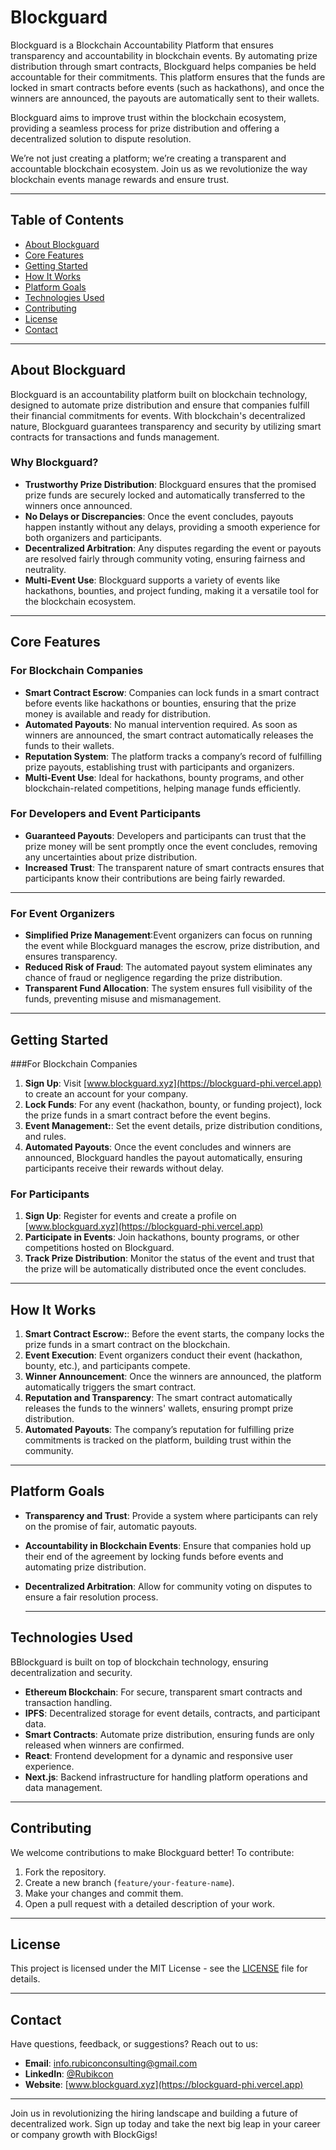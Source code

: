 # Blockguard
Blockguard is a Blockchain Accountability Platform that ensures transparency and accountability in blockchain events. By automating prize distribution through smart contracts, Blockguard helps companies be held accountable for their commitments. This platform ensures that the funds are locked in smart contracts before events (such as hackathons), and once the winners are announced, the payouts are automatically sent to their wallets.

Blockguard aims to improve trust within the blockchain ecosystem, providing a seamless process for prize distribution and offering a decentralized solution to dispute resolution.

We’re not just creating a platform; we’re creating a transparent and accountable blockchain ecosystem. Join us as we revolutionize the way blockchain events manage rewards and ensure trust.

---

## Table of Contents
- [About Blockguard](#about-blockguard)
- [Core Features](#core-features)
- [Getting Started](#getting-started)
- [How It Works](#how-it-works)
- [Platform Goals](#platform-goals)
- [Technologies Used](#technologies-used)
- [Contributing](#contributing)
- [License](#license)
- [Contact](#contact)

---

## About Blockguard
Blockguard is an accountability platform built on blockchain technology, designed to automate prize distribution and ensure that companies fulfill their financial commitments for events. With blockchain's decentralized nature, Blockguard guarantees transparency and security by utilizing smart contracts for transactions and funds management.

### Why Blockguard?
- **Trustworthy Prize Distribution**: Blockguard ensures that the promised prize funds are securely locked and automatically transferred to the winners once announced.
- **No Delays or Discrepancies**: Once the event concludes, payouts happen instantly without any delays, providing a smooth experience for both organizers and participants.
- **Decentralized Arbitration**: Any disputes regarding the event or payouts are resolved fairly through community voting, ensuring fairness and neutrality.
- **Multi-Event Use**: Blockguard supports a variety of events like hackathons, bounties, and project funding, making it a versatile tool for the blockchain ecosystem.

---

## Core Features

### For Blockchain Companies
- **Smart Contract Escrow**: Companies can lock funds in a smart contract before events like hackathons or bounties, ensuring that the prize money is available and ready for distribution.
- **Automated Payouts**: No manual intervention required. As soon as winners are announced, the smart contract automatically releases the funds to their wallets.
- **Reputation System**: The platform tracks a company’s record of fulfilling prize payouts, establishing trust with participants and organizers.
- **Multi-Event Use**:  Ideal for hackathons, bounty programs, and other blockchain-related competitions, helping manage funds efficiently.

### For Developers and Event Participants
- **Guaranteed Payouts**: Developers and participants can trust that the prize money will be sent promptly once the event concludes, removing any uncertainties about prize distribution.
- **Increased Trust**: The transparent nature of smart contracts ensures that participants know their contributions are being fairly rewarded.

---

### For Event Organizers
- **Simplified Prize Management**:Event organizers can focus on running the event while Blockguard manages the escrow, prize distribution, and ensures transparency.
- **Reduced Risk of Fraud**: The automated payout system eliminates any chance of fraud or negligence regarding the prize distribution.
- **Transparent Fund Allocation**: The system ensures full visibility of the funds, preventing misuse and mismanagement.

---

## Getting Started

###For Blockchain Companies
1. **Sign Up**: Visit  [www.blockguard.xyz](https://blockguard-phi.vercel.app) to create an account for your company.
2. **Lock Funds**: For any event (hackathon, bounty, or funding project), lock the prize funds in a smart contract before the event begins.
3. **Event Management:**: Set the event details, prize distribution conditions, and rules.
4. **Automated Payouts**: Once the event concludes and winners are announced, Blockguard handles the payout automatically, ensuring participants receive their rewards without delay.

### For Participants
1. **Sign Up**: Register for events and create a profile on  [www.blockguard.xyz](https://blockguard-phi.vercel.app)
2. **Participate in Events**: Join hackathons, bounty programs, or other competitions hosted on Blockguard.
3. **Track Prize Distribution**: Monitor the status of the event and trust that the prize will be automatically distributed once the event concludes.

---

## How It Works

1. **Smart Contract Escrow:**: Before the event starts, the company locks the prize funds in a smart contract on the blockchain.
2. **Event Execution**: Event organizers conduct their event (hackathon, bounty, etc.), and participants compete.
3. **Winner Announcement**: Once the winners are announced, the platform automatically triggers the smart contract.
4. **Reputation and Transparency**: The smart contract automatically releases the funds to the winners' wallets, ensuring prompt prize distribution.
5.  **Automated Payouts**: The company’s reputation for fulfilling prize commitments is tracked on the platform, building trust within the community.

---

## Platform Goals

- **Transparency and Trust**: Provide a system where participants can rely on the promise of fair, automatic payouts.
- **Accountability in Blockchain Events**: Ensure that companies hold up their end of the agreement by locking funds before events and automating prize distribution.
- **Decentralized Arbitration**: Allow for community voting on disputes to ensure a fair resolution process.

  ---

## Technologies Used

BBlockguard is built on top of blockchain technology, ensuring decentralization and security.

- **Ethereum Blockchain**: For secure, transparent smart contracts and transaction handling.
- **IPFS**: Decentralized storage for event details, contracts, and participant data.
- **Smart Contracts**: Automate prize distribution, ensuring funds are only released when winners are confirmed.
- **React**: Frontend development for a dynamic and responsive user experience.
- **Next.js**: Backend infrastructure for handling platform operations and data management.

---

## Contributing

We welcome contributions to make Blockguard better! To contribute:

1. Fork the repository.
2. Create a new branch (`feature/your-feature-name`).
3. Make your changes and commit them.
4. Open a pull request with a detailed description of your work.

---

## License

This project is licensed under the MIT License - see the [LICENSE](./LICENSE) file for details.

---

## Contact

Have questions, feedback, or suggestions? Reach out to us:

- **Email**: [info.rubiconconsulting@gmail.com](mailto:info.rubiconconsulting@gmail.com)  
- **LinkedIn**: [@Rubikcon](https://www.linkedin.com/company/rubicon-consults/)  
- **Website**: [www.blockguard.xyz](https://blockguard-phi.vercel.app)

---

Join us in revolutionizing the hiring landscape and building a future of decentralized work. Sign up today and take the next big leap in your career or company growth with BlockGigs!

